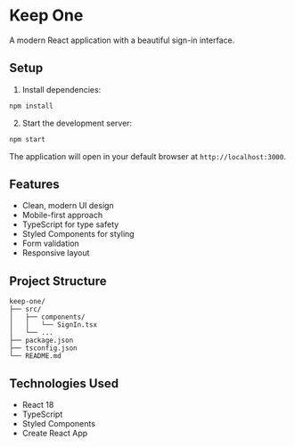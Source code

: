 # Keep One

A modern React application with a beautiful sign-in interface.

## Setup

1. Install dependencies:
```bash
npm install
```

2. Start the development server:
```bash
npm start
```

The application will open in your default browser at `http://localhost:3000`.

## Features

- Clean, modern UI design
- Mobile-first approach
- TypeScript for type safety
- Styled Components for styling
- Form validation
- Responsive layout

## Project Structure

```
keep-one/
├── src/
│   ├── components/
│   │   └── SignIn.tsx
│   └── ...
├── package.json
├── tsconfig.json
└── README.md
```

## Technologies Used

- React 18
- TypeScript
- Styled Components
- Create React App 